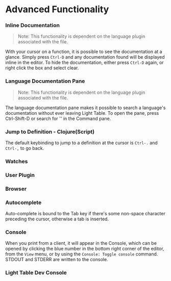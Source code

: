 # Advanced Functionality

### Inline Documentation

> Note: This functionality is dependent on the language plugin associated with the file.

With your cursor on a function, it is possible to see the documentation at a glance. Simply press `Ctrl-D` and any documentation found will be displayed inline in the editor. To hide the documentation, either press `Ctrl-D` again, or right click the box and select clear.

### Language Documentation Pane

> Note: This functionality is dependent on the language plugin associated with the file.

The language documentation pane makes it possible to search a language's documentation without ever leaving Light Table. To open the pane, press Ctrl-Shift-D or search for '' in the Command pane.

### Jump to Definition - Clojure(Script)

The default keybinding to jump to a definition at the cursor is `Ctrl-.` and `Ctrl-,` to go back.

### Watches

### User Plugin

### Browser

### Autocomplete

Auto-complete is bound to the Tab key if there's some non-space character preceding the cursor, otherwise a tab is inserted.

### Console

When you print from a client, it will appear in the Console, which can be opened by clicking the blue number in the bottom right corner of the editor, from the `View` menu, or by using the `Console: Toggle console` command. STDOUT and STDERR are written to the console.

### Light Table Dev Console
